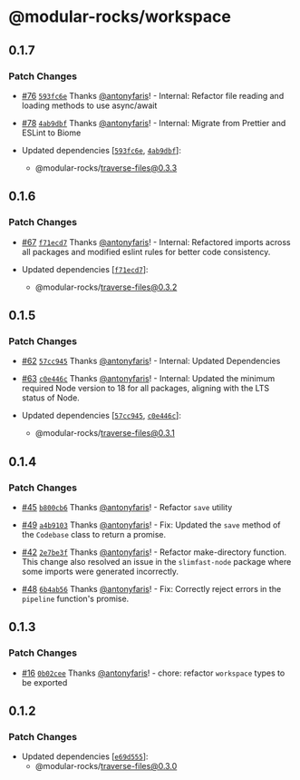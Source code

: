 # @modular-rocks/workspace

## 0.1.7

### Patch Changes

- [#76](https://github.com/modular-rocks/slimfast-turbo/pull/76) [`593fc6e`](https://github.com/modular-rocks/slimfast-turbo/commit/593fc6e2fb69d7123c88b6f9d035c14fe374c1a7) Thanks [@antonyfaris](https://github.com/antonyfaris)! - Internal: Refactor file reading and loading methods to use async/await

- [#78](https://github.com/modular-rocks/slimfast-turbo/pull/78) [`4ab9dbf`](https://github.com/modular-rocks/slimfast-turbo/commit/4ab9dbf21441121312b3eccca50dbcf2455b0195) Thanks [@antonyfaris](https://github.com/antonyfaris)! - Internal: Migrate from Prettier and ESLint to Biome

- Updated dependencies [[`593fc6e`](https://github.com/modular-rocks/slimfast-turbo/commit/593fc6e2fb69d7123c88b6f9d035c14fe374c1a7), [`4ab9dbf`](https://github.com/modular-rocks/slimfast-turbo/commit/4ab9dbf21441121312b3eccca50dbcf2455b0195)]:
  - @modular-rocks/traverse-files@0.3.3

## 0.1.6

### Patch Changes

- [#67](https://github.com/modular-rocks/slimfast-turbo/pull/67) [`f71ecd7`](https://github.com/modular-rocks/slimfast-turbo/commit/f71ecd702553ba853e723efbe351ed1ae36a3ba4) Thanks [@antonyfaris](https://github.com/antonyfaris)! - Internal: Refactored imports across all packages and modified eslint rules for better code consistency.

- Updated dependencies [[`f71ecd7`](https://github.com/modular-rocks/slimfast-turbo/commit/f71ecd702553ba853e723efbe351ed1ae36a3ba4)]:
  - @modular-rocks/traverse-files@0.3.2

## 0.1.5

### Patch Changes

- [#62](https://github.com/modular-rocks/slimfast-turbo/pull/62) [`57cc945`](https://github.com/modular-rocks/slimfast-turbo/commit/57cc945aad834954af4626c45e0d039335617676) Thanks [@antonyfaris](https://github.com/antonyfaris)! - Internal: Updated Dependencies

- [#63](https://github.com/modular-rocks/slimfast-turbo/pull/63) [`c0e446c`](https://github.com/modular-rocks/slimfast-turbo/commit/c0e446cd0fb4f82439038a3c054bb9d94df85dc7) Thanks [@antonyfaris](https://github.com/antonyfaris)! - Internal: Updated the minimum required Node version to 18 for all packages, aligning with the LTS status of Node.

- Updated dependencies [[`57cc945`](https://github.com/modular-rocks/slimfast-turbo/commit/57cc945aad834954af4626c45e0d039335617676), [`c0e446c`](https://github.com/modular-rocks/slimfast-turbo/commit/c0e446cd0fb4f82439038a3c054bb9d94df85dc7)]:
  - @modular-rocks/traverse-files@0.3.1

## 0.1.4

### Patch Changes

- [#45](https://github.com/modular-rocks/slimfast-turbo/pull/45) [`b800cb6`](https://github.com/modular-rocks/slimfast-turbo/commit/b800cb6aecf96f12cab16cf2eb836c7236de3b79) Thanks [@antonyfaris](https://github.com/antonyfaris)! - Refactor `save` utility

- [#49](https://github.com/modular-rocks/slimfast-turbo/pull/49) [`a4b9103`](https://github.com/modular-rocks/slimfast-turbo/commit/a4b91033833d44850b6fca1325842f31612af119) Thanks [@antonyfaris](https://github.com/antonyfaris)! - Fix: Updated the `save` method of the `Codebase` class to return a promise.

- [#42](https://github.com/modular-rocks/slimfast-turbo/pull/42) [`2e7be3f`](https://github.com/modular-rocks/slimfast-turbo/commit/2e7be3f251b4e3cc9cf21d30f1cb3660b3e71a2d) Thanks [@antonyfaris](https://github.com/antonyfaris)! - Refactor make-directory function. This change also resolved an issue in the `slimfast-node` package where some imports were generated incorrectly.

- [#48](https://github.com/modular-rocks/slimfast-turbo/pull/48) [`6b4ab56`](https://github.com/modular-rocks/slimfast-turbo/commit/6b4ab56f0d4037a41f2310caaad6e07c7fccc0c0) Thanks [@antonyfaris](https://github.com/antonyfaris)! - Fix: Correctly reject errors in the `pipeline` function's promise.

## 0.1.3

### Patch Changes

- [#16](https://github.com/modular-rocks/slimfast-turbo/pull/16) [`0b02cee`](https://github.com/modular-rocks/slimfast-turbo/commit/0b02cee72088fff05f69c6907a987ddc79d2398e) Thanks [@antonyfaris](https://github.com/antonyfaris)! - chore: refactor `workspace` types to be exported

## 0.1.2

### Patch Changes

- Updated dependencies [[`e69d555`](https://github.com/modular-rocks/slimfast-turbo/commit/e69d55551e0e459ec3917dd0bf28ed4f390b7c46)]:
  - @modular-rocks/traverse-files@0.3.0
